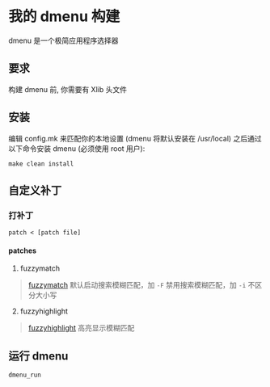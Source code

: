 # 我的 dmenu 构建

dmenu 是一个极简应用程序选择器

## 要求

构建 dmenu 前, 你需要有 Xlib 头文件

## 安装

编辑 config.mk 来匹配你的本地设置 (dmenu 将默认安装在 /usr/local)
之后通过以下命令安装 dmenu (必须使用 root 用户):

```shell
make clean install
```

## 自定义补丁

### 打补丁

```shell
patch < [patch file]
```

#### patches

1. fuzzymatch

> [fuzzymatch](https://tools.suckless.org/dmenu/patches/fuzzymatch/) 默认启动搜索模糊匹配，加 `-F` 禁用搜索模糊匹配，加 `-i` 不区分大小写

2. fuzzyhighlight

> [fuzzyhighlight](https://tools.suckless.org/dmenu/patches/fuzzyhighlight/) 高亮显示模糊匹配

## 运行 dmenu

```shell
dmenu_run
```
